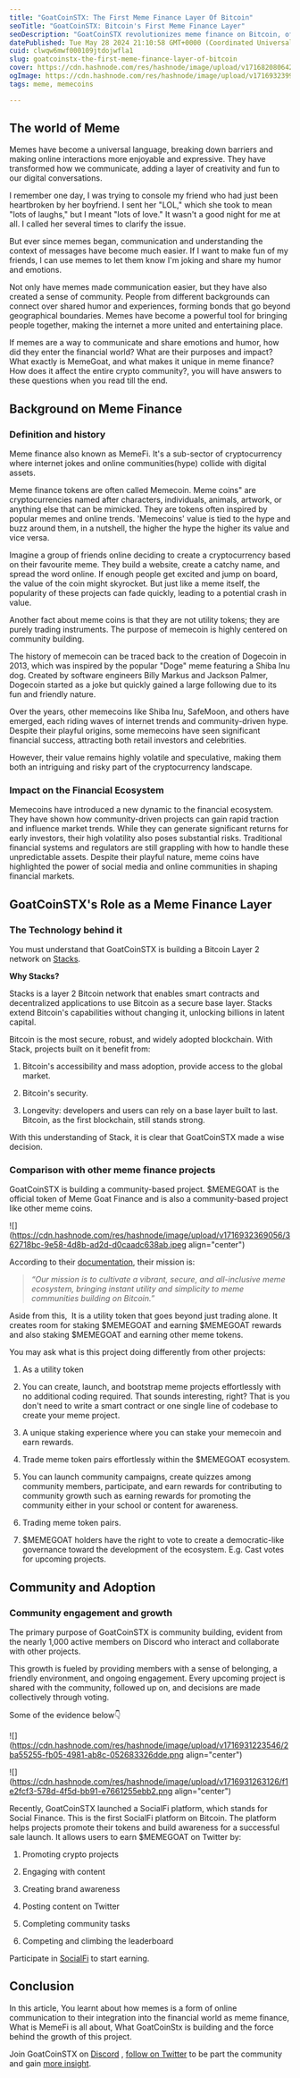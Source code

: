 ```yaml
---
title: "GoatCoinSTX: The First Meme Finance Layer Of Bitcoin"
seoTitle: "GoatCoinSTX: Bitcoin's First Meme Finance Layer"
seoDescription: "GoatCoinSTX revolutionizes meme finance on Bitcoin, offering unique staking, community-driven projects, and a vibrant meme ecosystem with $MEMEGOAT"
datePublished: Tue May 28 2024 21:10:58 GMT+0000 (Coordinated Universal Time)
cuid: clwqw6mwf000109jtdojwfla1
slug: goatcoinstx-the-first-meme-finance-layer-of-bitcoin
cover: https://cdn.hashnode.com/res/hashnode/image/upload/v1716820806423/a8223fe5-4822-47a7-896c-a2848f50e7eb.png
ogImage: https://cdn.hashnode.com/res/hashnode/image/upload/v1716932399343/5d58d135-633e-42a2-8d13-24958b13d604.jpeg
tags: meme, memecoins

---
```


## The world of Meme

Memes have become a universal language, breaking down barriers and making online interactions more enjoyable and expressive. They have transformed how we communicate, adding a layer of creativity and fun to our digital conversations.

I remember one day, I was trying to console my friend who had just been heartbroken by her boyfriend. I sent her "LOL," which she took to mean "lots of laughs," but I meant "lots of love." It wasn't a good night for me at all. I called her several times to clarify the issue.

But ever since memes began, communication and understanding the context of messages have become much easier. If I want to make fun of my friends, I can use memes to let them know I'm joking and share my humor and emotions.

Not only have memes made communication easier, but they have also created a sense of community. People from different backgrounds can connect over shared humor and experiences, forming bonds that go beyond geographical boundaries. Memes have become a powerful tool for bringing people together, making the internet a more united and entertaining place.

If memes are a way to communicate and share emotions and humor, how did they enter the financial world? What are their purposes and impact? What exactly is MemeGoat, and what makes it unique in meme finance? How does it affect the entire crypto community?, you will have answers to these questions when you read till the end.

## Background on Meme Finance

### Definition and history

Meme finance also known as MemeFi. It's a sub-sector of cryptocurrency where internet jokes and online communities(hype) collide with digital assets.

Meme finance tokens are often called Memecoin. Meme coins" are cryptocurrencies named after characters, individuals, animals, artwork, or anything else that can be mimicked. They are tokens often inspired by popular memes and online trends. 'Memecoins' value is tied to the hype and buzz around them, in a nutshell, the higher the hype the higher its value and vice versa.

Imagine a group of friends online deciding to create a cryptocurrency based on their favourite meme. They build a website, create a catchy name, and spread the word online. If enough people get excited and jump on board, the value of the coin might skyrocket. But just like a meme itself, the popularity of these projects can fade quickly, leading to a potential crash in value.

Another fact about meme coins is that they are not utility tokens; they are purely trading instruments. The purpose of memecoin is highly centered on community building.

The history of memecoin can be traced back to the creation of Dogecoin in 2013, which was inspired by the popular "Doge" meme featuring a Shiba Inu dog. Created by software engineers Billy Markus and Jackson Palmer, Dogecoin started as a joke but quickly gained a large following due to its fun and friendly nature.

Over the years, other memecoins like Shiba Inu, SafeMoon, and others have emerged, each riding waves of internet trends and community-driven hype. Despite their playful origins, some memecoins have seen significant financial success, attracting both retail investors and celebrities.

However, their value remains highly volatile and speculative, making them both an intriguing and risky part of the cryptocurrency landscape.

### Impact on the Financial Ecosystem

Memecoins have introduced a new dynamic to the financial ecosystem. They have shown how community-driven projects can gain rapid traction and influence market trends. While they can generate significant returns for early investors, their high volatility also poses substantial risks. Traditional financial systems and regulators are still grappling with how to handle these unpredictable assets. Despite their playful nature, meme coins have highlighted the power of social media and online communities in shaping financial markets.

## GoatCoinSTX's Role as a Meme Finance Layer

### The Technology behind it

You must understand that GoatCoinSTX is building a Bitcoin Layer 2 network on [Stacks](http://stacks.co).

**Why Stacks?**

Stacks is a layer 2 Bitcoin network that enables smart contracts and decentralized applications to use Bitcoin as a secure base layer. Stacks extend Bitcoin's capabilities without changing it, unlocking billions in latent capital.

Bitcoin is the most secure, robust, and widely adopted blockchain. With Stack, projects built on it benefit from:

1. Bitcoin's accessibility and mass adoption, provide access to the global market.
    
2. Bitcoin's security.
    
3. Longevity: developers and users can rely on a base layer built to last. Bitcoin, as the first blockchain, still stands strong.
    

With this understanding of Stack, it is clear that GoatCoinSTX made a wise decision.

### Comparison with other meme finance projects

GoatCoinSTX is building a community-based project. $MEMEGOAT is the official token of Meme Goat Finance and is also a community-based project like other meme coins.

![](https://cdn.hashnode.com/res/hashnode/image/upload/v1716932369056/362718bc-9e58-4d8b-ad2d-d0caadc638ab.jpeg align="center")

According to their [documentation](https://docs.memegoat.io/about-usdmemegoat), their mission is:

> *“Our mission is to cultivate a vibrant, secure, and all-inclusive meme ecosystem, bringing instant utility and simplicity to meme communities building on Bitcoin.”*

Aside from this,  It is a utility token that goes beyond just trading alone. It creates room for staking $MEMEGOAT and earning $MEMEGOAT rewards and also staking $MEMEGOAT and earning other meme tokens.

You may ask what is this project doing differently from other projects:

1. As a utility token
    
2. You can create, launch, and bootstrap meme projects effortlessly with no additional coding required. That sounds interesting, right? That is you don't need to write a smart contract or one single line of codebase to create your meme project.
    
3. A unique staking experience where you can stake your memecoin and earn rewards.
    
4. Trade meme token pairs effortlessly within the $MEMEGOAT ecosystem.
    
5. You can launch community campaigns, create quizzes among community members, participate, and earn rewards for contributing to community growth such as earning rewards for promoting the community either in your school or content for awareness.
    
6. Trading meme token pairs.
    
7. $MEMEGOAT holders have the right to vote to create a democratic-like governance toward the development of the ecosystem. E.g. Cast votes for upcoming projects.
    

## Community and Adoption

### Community engagement and growth

The primary purpose of GoatCoinSTX is community building, evident from the nearly 1,000 active members on Discord who interact and collaborate with other projects.

This growth is fueled by providing members with a sense of belonging, a friendly environment, and ongoing engagement. Every upcoming project is shared with the community, followed up on, and decisions are made collectively through voting.

Some of the evidence below👇

![](https://cdn.hashnode.com/res/hashnode/image/upload/v1716931223546/2ba55255-fb05-4981-ab8c-052683326dde.png align="center")

![](https://cdn.hashnode.com/res/hashnode/image/upload/v1716931263126/f1e2fcf3-578d-4f5d-bb91-e7661255ebb2.png align="center")

Recently, GoatCoinSTX launched a SocialFi platform, which stands for Social Finance. This is the first SocialFi platform on Bitcoin. The platform helps projects promote their tokens and build awareness for a successful sale launch. It allows users to earn $MEMEGOAT on Twitter by:

1. Promoting crypto projects
    
2. Engaging with content
    
3. Creating brand awareness
    
4. Posting content on Twitter
    
5. Completing community tasks
    
6. Competing and climbing the leaderboard
    

Participate in [SocialFi](https://socialfi.memegoat.io/) to start earning.

## Conclusion

In this article, You learnt about how memes is a form of online communication to their integration into the financial world as meme finance, What is MemeFi is all about, What GoatCoinStx is building and the force behind the growth of this project.

Join GoatCoinSTX on [Discord](https://tinyurl.com/GoatCoinSTXdiscord) , [follow on Twitter](https://x.com/GoatCoinSTX) to be part the community and gain [more insight](https://docs.memegoat.io/).